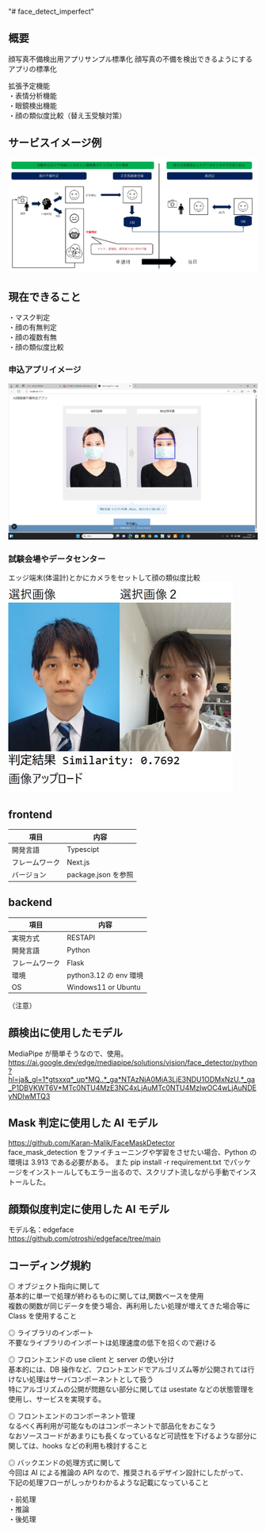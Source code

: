 "# face_detect_imperfect"

## 概要

顔写真不備検出用アプリサンプル標準化
顔写真の不備を検出できるようにするアプリの標準化

拡張予定機能  
・表情分析機能  
・眼鏡検出機能  
・顔の類似度比較（替え玉受験対策）

## サービスイメージ例

![判定後](./service_image.jpg)

## 現在できること

・マスク判定  
・顔の有無判定  
・顔の複数有無  
・顔の類似度比較

### 申込アプリイメージ

![判定後](./sample_image1.jpg)

### 試験会場やデータセンター

エッジ端末(体温計)とかにカメラをセットして顔の類似度比較  
![判定後](./sample_image4.jpg)

## frontend

| 項目           | 内容                |
| -------------- | ------------------- |
| 開発言語       | Typescipt           |
| フレームワーク | Next.js             |
| バージョン     | package.json を参照 |

## backend

| 項目           | 内容                   |
| -------------- | ---------------------- |
| 実現方式       | RESTAPI                |
| 開発言語       | Python                 |
| フレームワーク | Flask                  |
| 環境           | python3.12 の env 環境 |
| OS             | Windows11 or Ubuntu    |

（注意）

## 顔検出に使用したモデル

MediaPipe が簡単そうなので、使用。  
https://ai.google.dev/edge/mediapipe/solutions/vision/face_detector/python?hl=ja&_gl=1*gtsxxq*_up*MQ..*_ga*NTAzNjA0MjA3LjE3NDU1ODMxNzU.*_ga_P1DBVKWT6V*MTc0NTU4MzE3NC4xLjAuMTc0NTU4MzIwOC4wLjAuNDEyNDIwMTQ3

## Mask 判定に使用した AI モデル

https://github.com/Karan-Malik/FaceMaskDetector  
face_mask_detection をファイチューニングや学習をさせたい場合、Python の環境は 3.913 である必要がある。
また pip install -r requirement.txt でパッケージをインストールしてもエラー出るので、スクリプト流しながら手動でインストールした。

## 顔類似度判定に使用した AI モデル

モデル名：edgeface  
https://github.com/otroshi/edgeface/tree/main

## コーディング規約

◎ オブジェクト指向に関して  
基本的に単一で処理が終わるものに関しては,関数ベースを使用  
複数の関数が同じデータを使う場合、再利用したい処理が増えてきた場合等に Class を使用すること

◎ ライブラリのインポート  
不要なライブラリのインポートは処理速度の低下を招くので避ける

◎ フロントエンドの use client と server の使い分け  
基本的には、DB 操作など、フロントエンドでアルゴリズム等が公開されては行けない処理はサーバコンポーネントとして扱う  
特にアルゴリズムの公開が問題ない部分に関しては usestate などの状態管理を使用し、サービスを実現する。

◎ フロントエンドのコンポーネント管理  
なるべく再利用が可能なものはコンポーネントで部品化をおこなう  
なおソースコードがあまりにも長くなっているなど可読性を下げるような部分に関しては、hooks などの利用も検討すること

◎ バックエンドの処理方式に関して  
今回は AI による推論の API なので、推奨されるデザイン設計にしたがって、  
下記の処理フローがしっかりわかるような記載になっていること

・前処理  
・推論  
・後処理
